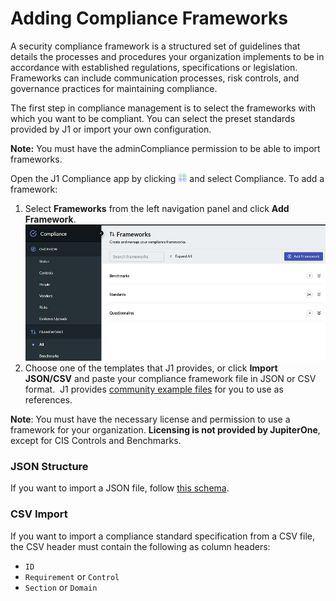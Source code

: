 # Adding Compliance Frameworks

A security compliance framework is a structured set of guidelines that details the 
processes and procedures your organization implements to be in accordance with 
established regulations, specifications or legislation. Frameworks can include 
communication processes, risk controls, and governance practices for maintaining 
compliance.

The first step in compliance management is to select the frameworks with which 
you want to be compliant. You can select the preset standards provided by J1 or 
import your own configuration. 

**Note:** You must have the adminCompliance permission to be able to import frameworks.

Open the J1 Compliance app by clicking ![](../../assets/icons/apps.png) and select Compliance.  To add a framework:

1. Select **Frameworks** from the left navigation panel and click **Add Framework**.
   ​
   ![](../../assets/compliance-frmwk-overview.png)
2. Choose one of the templates that J1 provides, or click **Import JSON/CSV** and 
   paste your compliance framework file in JSON or CSV format. 
   ​
   J1 provides [community example files](https://github.com/JupiterOne/security-policy-templates/tree/main/templates/standards) for you to use as references.

**Note**: You must have the necessary license and permission to use a framework for 
your organization. **Licensing is not provided by JupiterOne**, except for CIS Controls 
and Benchmarks.

### JSON Structure

If you want to import a JSON file, follow [this schema](../../docs/schemas/policies-compliance.md).

### CSV Import

If you want to import a compliance standard specification from a CSV file, the
CSV header must contain the following as column headers:

- `ID`
- `Requirement` or `Control`
- `Section` or `Domain`
